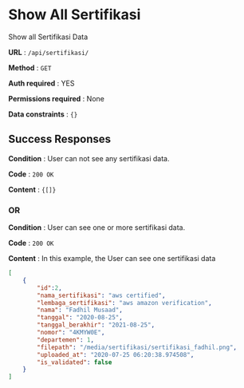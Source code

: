 # Show All Sertifikasi

Show all Sertifikasi Data

**URL** : `/api/sertifikasi/`

**Method** : `GET`

**Auth required** : YES

**Permissions required** : None

**Data constraints** : `{}`

## Success Responses

**Condition** : User can not see any sertifikasi data.

**Code** : `200 OK`

**Content** : `{[]}`

### OR

**Condition** : User can see one or more sertifikasi data.

**Code** : `200 OK`

**Content** : In this example, the User can see one sertifikasi data

```json
[
    {
        "id":2,
        "nama_sertifikasi": "aws certified",
        "lembaga_sertifikasi": "aws amazon verification",
        "nama": "Fadhil Musaad",
        "tanggal": "2020-08-25",
        "tanggal_berakhir": "2021-08-25",
        "nomor": "4KMYW0E",
        "departemen": 1,
        "filepath": "/media/sertifikasi/sertifikasi_fadhil.png",
        "uploaded_at": "2020-07-25 06:20:38.974508",
        "is_validated": false
    }
]
```